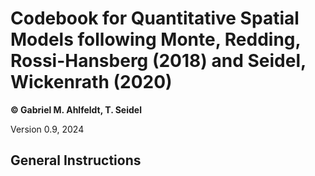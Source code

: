 # Codebook for Quantitative Spatial Models following Monte, Redding, Rossi-Hansberg (2018) and Seidel, Wickenrath (2020)

**© Gabriel M. Ahlfeldt, T. Seidel**

Version 0.9, 2024

## General Instructions
